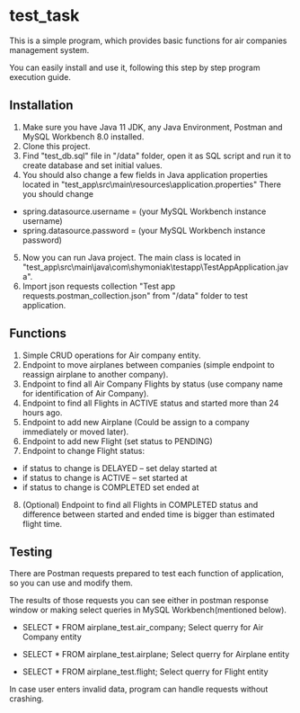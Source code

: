 # test_task
This is a simple program, which provides basic functions for air companies management system.

You can easily install and use it, following this step by step program execution guide.


## Installation
1. Make sure you have Java 11 JDK, any Java Environment, Postman and MySQL Workbench 8.0 installed.
2. Clone this project.
3. Find "test_db.sql" file in "/data" folder, open it as SQL script and run it to create database and set initial values.
4. You should also change a few fields in Java application properties located in "test_app\src\main\resources\application.properties" There you should change

- spring.datasource.username = (your MySQL Workbench instance username)
- spring.datasource.password = (your MySQL Workbench instance password)
5. Now you can run Java project. The main class is located in "test_app\src\main\java\com\shymoniak\testapp\TestAppApplication.java".
6. Import json requests collection "Test app requests.postman_collection.json" from "/data" folder to test application.

## Functions
1. Simple CRUD operations for Air company entity.
2. Endpoint to move airplanes between companies (simple endpoint to reassign airplane to another company).
3. Endpoint to find all Air Company Flights by status (use company name for identification of Air Company).
4. Endpoint to find all Flights in ACTIVE status and started more than 24 hours ago.
5. Endpoint to add new Airplane (Could be assign to a company immediately or moved later).
6. Endpoint to add new Flight (set status to PENDING)
7. Endpoint to change Flight status:
- if status to change is DELAYED – set delay started at
- if status to change is ACTIVE – set started at
- if status to change is COMPLETED set ended at
8. (Optional) Endpoint to find all Flights in COMPLETED status and difference between started and ended time is bigger than estimated flight time.

## Testing
There are Postman requests prepared to test each function of application, so you can use and modify them.

The results of those requests you can see either in postman response window or making select queries in MySQL Workbench(mentioned below). 

- SELECT * FROM airplane_test.air_company;      Select querry for Air Company entity

- SELECT * FROM airplane_test.airplane;      Select querry for Airplane entity

- SELECT * FROM airplane_test.flight;      Select querry for Flight entity

In case user enters invalid data, program can handle requests without crashing.
